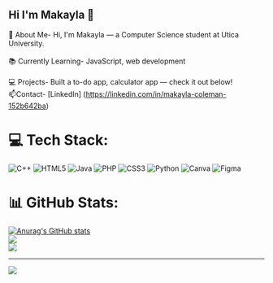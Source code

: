 ## Hi I'm Makayla 👋
<!-- Level 1: Simple bio and stats --> 
👋 About Me- Hi, I'm Makayla — a Computer Science student at Utica University.<br/>              
📚 Currently Learning- JavaScript, web development<br/>                                       
💻 Projects- Built a to-do app, calculator app — check it out below!<br/>
📫Contact- [LinkedIn] (https://linkedin.com/in/makayla-coleman-152b642ba)<br/>
<!--Level 2: Using a README generator GPR(https://gprm.itsvg.in) -->
# 💻 Tech Stack:
![C++](https://img.shields.io/badge/c++-%2300599C.svg?style=for-the-badge&logo=c%2B%2B&logoColor=white) ![HTML5](https://img.shields.io/badge/html5-%23E34F26.svg?style=for-the-badge&logo=html5&logoColor=white) ![Java](https://img.shields.io/badge/java-%23ED8B00.svg?style=for-the-badge&logo=openjdk&logoColor=white) ![PHP](https://img.shields.io/badge/php-%23777BB4.svg?style=for-the-badge&logo=php&logoColor=white) ![CSS3](https://img.shields.io/badge/css3-%231572B6.svg?style=for-the-badge&logo=css3&logoColor=white) ![Python](https://img.shields.io/badge/python-3670A0?style=for-the-badge&logo=python&logoColor=ffdd54) ![Canva](https://img.shields.io/badge/Canva-%2300C4CC.svg?style=for-the-badge&logo=Canva&logoColor=white) ![Figma](https://img.shields.io/badge/figma-%23F24E1E.svg?style=for-the-badge&logo=figma&logoColor=white)
# 📊 GitHub Stats:
<!-- GitHub stats from https://github.com/anuraghazra/github-readme-stats -->
[![Anurag's GitHub stats](https://github-readme-stats.vercel.app/api?username=Coop-3&count_private=true&show_icons=true&theme=dracula&hide_rank=false)](https://github.com/anuraghazra/github-readme-stats)<br/>
![](https://nirzak-streak-stats.vercel.app/?user=Coop-3&theme=dracula&hide_border=false)<br/>
![](https://github-readme-stats.vercel.app/api/top-langs/?username=Coop-3&theme=dracula&hide_border=false&include_all_commits=false&count_private=false&layout=compact)

---
[![](https://visitcount.itsvg.in/api?id=Coop-3&icon=0&color=0)](https://visitcount.itsvg.in)





